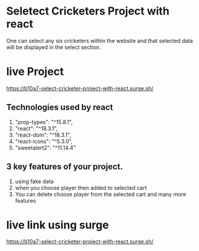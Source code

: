 
# Seletect Cricketers Project with react
One can select any six cricketers within the website and that selected data will be displayed in the select section.
# live Project
https://b10a7-select-cricketer-project-with-react.surge.sh/


## Technologies used by react
1. "prop-types": "^15.8.1",
2. "react": "^18.3.1",
3. "react-dom": "^18.3.1",
4. "react-icons": "^5.3.0",
5. "sweetalert2": "^11.14.4"

## 3 key features of your project.
1. using fake data
2. when you choose player then added to selected cart
3. You can delete choose player from the selected cart
and many more features

# live link using surge
https://b10a7-select-cricketer-project-with-react.surge.sh/